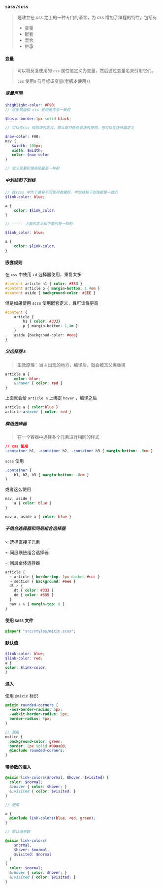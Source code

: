 ### `sass/scss`

> 是建立在 css 之上的一种专门的语言，为 css 增加了编程的特性，包括有
>
> * 变量
> * 嵌套
> * 混合
> * 继承

#### 变量

> 可以将反复使用的 `css` 属性值定义为变量，然后通过变量名来引用它们。
>
> `css` 使用`$` 符号标识变量(老版本使用`!`)

##### 变量声明

```scss
$highlight-color: #F90;
// 这里赋值和 css 使用是完全一致的

$basic-border:1px solid black;

// 可以在css 规则块内定义，那么就只能在该块内使用，也可以在块外面定义

$nav-color: F90;
nav {
   $width: 100px;
   width: $width;
   color: $nav-color
}

// 定义变量和使用变量是一样的
```

##### 中划线和下划线

```scss
// 在scss 中为了兼容不同使用者偏好，中划线和下划线都是一致的
$link-color: blue;

a {
    color: $link_color;
}

// ----- 上面的定义和下面的是一样的

$link_color: blue;

a {
    color: $link-color;
}
```

#### 嵌套规则

在 `css` 中使用 `id` 选择器使用，重复太多

```css
#content article h1 { color: #333 }
#content article p { margin-bottom: 1.4em }
#content aside { background-color: #EEE }
```

但是如果使用 `scss` 使用嵌套定义，且可读性更高

```scss
#content {
    article {
        h1 { color: #333}
        p { margin-botton: 1,4m }
    }
    aside {backgroud-color: #eee}
}
```

##### 父选择器 `&`

> 生效原理：当 `&` 出现的地方，编译后，就会被其父类替换

```scss
article a {
    color: blue;
    &:hover { color: red }
}
```

上面就会给 `article a` 上绑定 `hover`  ，编译之后

```scss
article a { color:blue }
article a:hover { color: red }
```

##### 群组选择器

> 在一个容器中选择多个元素进行相同的样式

```css
// css 使用
.container h1, .container h2, .container h3 { margin-bottom: .8em }
```

`scss` 使用

```scss
.container {
    h1, h2, h3 { margin-bottom: .8em }
}
```

或者这么使用

```css
nav, aside {
    a { color: blue } 
}
```

```scss
nav a, aside a { color: blue }
```

##### 子组合选择器和同层组合选择器

`>`:  选择直接子元素

`+`: 同层项链组合选择器

`~`: 同层全体选择器

```scss
article {
  ~ article { border-top: 1px dashed #ccc }
  > section { background: #eee }
  dl > {
    dt { color: #333 }
    dd { color: #555 }
  }
  nav + & { margin-top: 0 }
}
```



#### 使用 `SASS` 文件

```scss
@import "src/styles/mixin.scss";
```



#### 默认值

```scss
$link-color: blue;
$link-color: red;
a {
color: $link-color;
}
```



#### 混入

使用 `@mixin` 标识

```scss
@mixin rounded-corners {
  -moz-border-radius: 5px;
  -webkit-border-radius: 5px;
  border-radius: 5px;
}

// 使用
notice {
  background-color: green;
  border: 2px solid #00aa00;
  @include rounded-corners;
}
```

#### 带参数的混入

```scss
@mixin link-colors($normal, $hover, $visited) {
  color: $normal;
  &:hover { color: $hover; }
  &:visited { color: $visited; }
}

// 使用

a {
  @include link-colors(blue, red, green);
}

// 默认值参数

@mixin link-colors(
    $normal,
    $hover: $normal,
    $visited: $normal
  )
{
  color: $normal;
  &:hover { color: $hover; }
  &:visited { color: $visited; }
}
```

